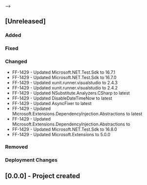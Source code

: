 ﻿-->

## [Unreleased]
### Added
### Fixed
### Changed
- FF-1429 - Updated Microsoft.NET.Test.Sdk to 16.7.1
- FF-1429 - Updated Microsoft.NET.Test.Sdk to 16.7.0
- FF-1429 - Updated xunit.runner.visualstudio to 2.4.3
- FF-1429 - Updated xunit.runner.visualstudio to 2.4.2
- FF-1429 - Updated NSubstitute.Analyzers.CSharp to latest
- FF-1429 - Updated DisableDateTimeNow to latest
- FF-1429 - Updated AsyncFixer to latest
- FF-1429 - Updated Microsoft.Extensions.DependencyInjection.Abstractions to latest
- FF-1429 - Updated Microsoft.Extensions.DependencyInjection.Abstractions to
- FF-1429 - Updated Microsoft.NET.Test.Sdk to 16.8.0
- FF-1429 - Updated Microsoft.Extensions to 5.0.0
### Removed
### Deployment Changes

<!--
Releases that have at least been deployed to staging, BUT NOT necessarily released to live.  Changes should be moved from [Unreleased] into here as they are merged into the appropriate release branch
-->
## [0.0.0] - Project created